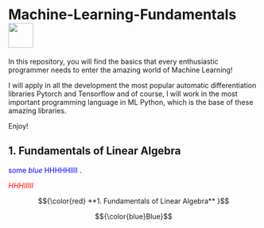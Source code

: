 # **Machine-Learning-Fundamentals** <img src="https://media.tenor.com/eT_e-q0D5xoAAAAi/long-livethe-blob-sunglasses.gif" width="50px">

In this repository, you will find the basics that every enthusiastic programmer needs to enter the amazing world of Machine Learning! 

I will apply in all the development the most popular automatic differentiation libraries Pytorch and Tensorflow and of course, I will work in the most important programming language in ML Python, which is the base of these amazing libraries.

Enjoy!﻿


   
## **1. Fundamentals of Linear Algebra** 

<span style="color:blue">some *blue* HHHHHIIII </span>.

<span style="color:red"> *HHHIIIII*</span>

$${\color{red} **1. Fundamentals of Linear Algebra** }$$

$${\color{blue}Blue}$$


